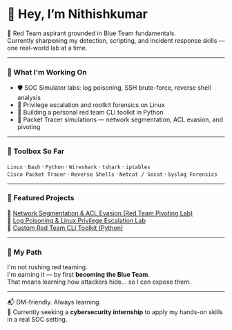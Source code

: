 # 👋 Hey, I’m Nithishkumar

🔐 Red Team aspirant grounded in Blue Team fundamentals.  
Currently sharpening my detection, scripting, and incident response skills — one real-world lab at a time.

---

### 🚩 What I'm Working On
- 🛡️ SOC Simulator labs: log poisoning, SSH brute-force, reverse shell analysis
- 🧠 Privilege escalation and rootkit forensics on Linux
- 🔧 Building a personal red team CLI toolkit in Python
- 📡 Packet Tracer simulations — network segmentation, ACL evasion, and pivoting

---

### 🧰 Toolbox So Far
`Linux` · `Bash` · `Python` · `Wireshark` · `tshark` · `iptables`  
`Cisco Packet Tracer` · `Reverse Shells` · `Netcat / Socat` · `Syslog Forensics`

---

### 📌 Featured Projects
🔸 [Network Segmentation & ACL Evasion (Red Team Pivoting Lab)](https://github.com/NerdNithish/network-acl-evasion-lab)  
🔸 [Log Poisoning & Linux Privilege Escalation Lab](https://github.com/NerdNithish/linux-privesc-log-lab)  
🔸 [Custom Red Team CLI Toolkit (Python)](https://github.com/NerdNithish/red-team-cli-toolkit)

---

### 🧭 My Path
I'm not rushing red teaming.  
I'm earning it — by first **becoming the Blue Team**.  
That means learning how attackers hide... so I can expose them.

---

📬 DM-friendly. Always learning.  
🎯 Currently seeking a **cybersecurity internship** to apply my hands-on skills in a real SOC setting.

